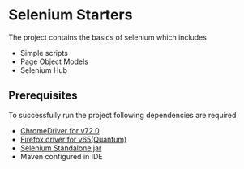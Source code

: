 # Selenium Starters

The project contains the basics of selenium which includes
* Simple scripts
* Page Object Models
* Selenium Hub

## Prerequisites
To successfully run the project following dependencies are required
* [ChromeDriver for v72.0](https://chromedriver.storage.googleapis.com/index.html?path=72.0.3626.69/)
* [Firefox driver for v65(Quantum)](https://github.com/mozilla/geckodriver/releases/tag/v0.24.0)
* [Selenium Standalone jar](https://bit.ly/2TlkRyu)
* Maven configured in IDE